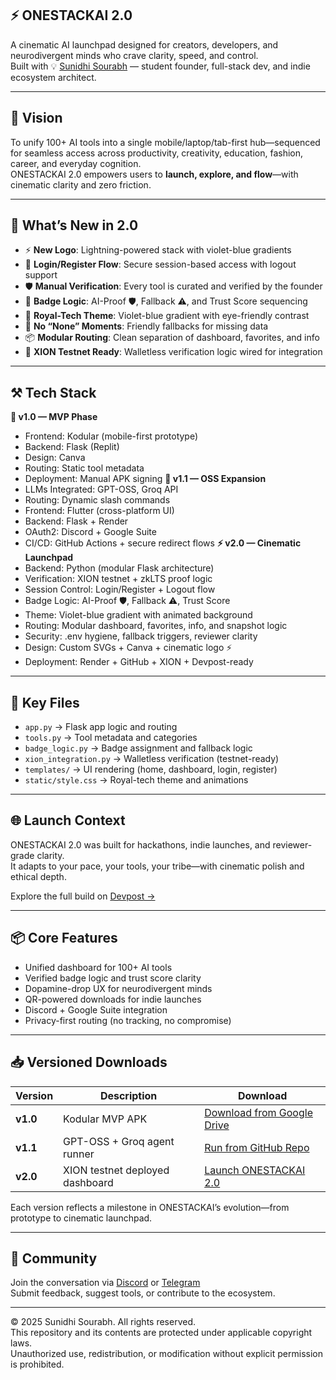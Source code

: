 ## ⚡ ONESTACKAI 2.0

A cinematic AI launchpad designed for creators, developers, and neurodivergent minds who crave clarity, speed, and control.  
Built with 💡 [Sunidhi Sourabh](https://devpost.com/sunidhisourabh) — student founder, full-stack dev, and indie ecosystem architect.

---

## 🚀 Vision  
To unify 100+ AI tools into a single mobile/laptop/tab-first hub—sequenced for seamless access across productivity, creativity, education, fashion, career, and everyday cognition.  
ONESTACKAI 2.0 empowers users to **launch, explore, and flow**—with cinematic clarity and zero friction.

---

## 🧠 What’s New in 2.0

- ⚡ **New Logo**: Lightning-powered stack with violet-blue gradients  
- 🔐 **Login/Register Flow**: Secure session-based access with logout support  
- 🛡️ **Manual Verification**: Every tool is curated and verified by the founder  
- 🧩 **Badge Logic**: AI-Proof 🛡️, Fallback ⚠️, and Trust Score sequencing  
- 🎨 **Royal-Tech Theme**: Violet-blue gradient with eye-friendly contrast  
- 🧠 **No “None” Moments**: Friendly fallbacks for missing data  
- 📦 **Modular Routing**: Clean separation of dashboard, favorites, and info  
- 🧪 **XION Testnet Ready**: Walletless verification logic wired for integration

---

## ⚒️ Tech Stack
**🧪 v1.0 — MVP Phase**
- Frontend: Kodular (mobile-first prototype)
- Backend: Flask (Replit)
- Design: Canva
- Routing: Static tool metadata
- Deployment: Manual APK signing
**🧠 v1.1 — OSS Expansion**
- LLMs Integrated: GPT-OSS, Groq API
- Routing: Dynamic slash commands
- Frontend: Flutter (cross-platform UI)
- Backend: Flask + Render
- OAuth2: Discord + Google Suite
- CI/CD: GitHub Actions + secure redirect flows
**⚡ v2.0 — Cinematic Launchpad**
- Backend: Python (modular Flask architecture)
- Verification: XION testnet + zkLTS proof logic
- Session Control: Login/Register + Logout flow
- Badge Logic: AI-Proof 🛡️, Fallback ⚠️, Trust Score
- Theme: Violet-blue gradient with animated background
- Routing: Modular dashboard, favorites, info, and snapshot logic
- Security: .env hygiene, fallback triggers, reviewer clarity
- Design: Custom SVGs + Canva + cinematic logo ⚡
- Deployment: Render + GitHub + XION + Devpost-ready

---

## 📁 Key Files  
- `app.py` → Flask app logic and routing  
- `tools.py` → Tool metadata and categories  
- `badge_logic.py` → Badge assignment and fallback logic  
- `xion_integration.py` → Walletless verification (testnet-ready)  
- `templates/` → UI rendering (home, dashboard, login, register)  
- `static/style.css` → Royal-tech theme and animations

---

## 🌐 Launch Context  
ONESTACKAI 2.0 was built for hackathons, indie launches, and reviewer-grade clarity.  
It adapts to your pace, your tools, your tribe—with cinematic polish and ethical depth.

Explore the full build on [Devpost →]()

---

## 📦 Core Features  
- Unified dashboard for 100+ AI tools  
- Verified badge logic and trust score clarity  
- Dopamine-drop UX for neurodivergent minds  
- QR-powered downloads for indie launches  
- Discord + Google Suite integration  
- Privacy-first routing (no tracking, no compromise)

---

## 📥 Versioned Downloads

| Version | Description | Download |
|--------|-------------|----------|
| **v1.0** | Kodular MVP APK | [Download from Google Drive]() |
| **v1.1** | GPT-OSS + Groq agent runner | [Run from GitHub Repo]() |
| **v2.0** | XION testnet deployed dashboard | [Launch ONESTACKAI 2.0]() |

Each version reflects a milestone in ONESTACKAI’s evolution—from prototype to cinematic launchpad.

---
## 💬 Community  
Join the conversation via [Discord]() or [Telegram](https://t.me/OneStackAI)  
Submit feedback, suggest tools, or contribute to the ecosystem.

---

© 2025 Sunidhi Sourabh. All rights reserved.  
This repository and its contents are protected under applicable copyright laws.  
Unauthorized use, redistribution, or modification without explicit permission is prohibited.
